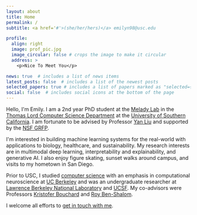 ```yaml
---
layout: about
title: Home
permalink: /
subtitle: <a href='#'>(she/her/hers)</a> emilyn98@usc.edu

profile:
  align: right
  image: prof_pic.jpg
  image_circular: false # crops the image to make it circular
  address: >
    <p>Nice To Meet You</p> 

news: true  # includes a list of news items
latest_posts: false  # includes a list of the newest posts
selected_papers: true # includes a list of papers marked as "selected={true}"
social: false  # includes social icons at the bottom of the page
---
```


Hello, I'm Emily. I am a 2nd year PhD student at the [Melady Lab](https://melady.usc.edu/) in the [Thomas Lord Computer Science Department](https://www.cs.usc.edu/) at the [University of Southern California](https://www.usc.edu/). I am fortunate to be advised by Professor [Yan Liu](https://viterbi.usc.edu/directory/faculty/Liu/Yan) and supported by the [NSF GRFP](https://www.nsfgrfp.org/).

I'm interested in building machine learning systems for the real-world with applications to biology, healthcare, and sustainability. My research interests are in multimodal deep learning, interpretability and explainability, and generative AI. I also enjoy figure skating, sunset walks around campus, and  visits to my hometown in San Diego.

Prior to USC, I studied [computer science](https://eecs.berkeley.edu/academics/undergraduate/cs-ba) with an emphasis in computational neuroscience at [UC Berkeley](https://www.berkeley.edu/) and was an undergraduate researcher at [Lawrence Berkeley National Laboratory](https://www.lbl.gov/) and [UCSF](https://www.ucsf.edu/). My co-advisors were Professors [Kristofer Bouchard](https://bouchardlab.lbl.gov/) and [Roy Ben-Shalom](https://roybens.faculty.ucdavis.edu/). 


I welcome all efforts to [get in touch with me](https://eemokey.github.io/contact/).